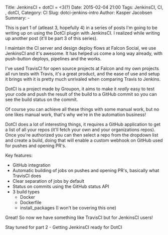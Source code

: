 Title: JenkinsCI + dotCI = <3(?)
Date: 2015-02-04 21:00
Tags: JenkinsCI, CI, , dotCI,
Category: CI
Slug: dotci-jenkins-intro
Author: Kasper Jacobsen
Summary: -

This is part 1 of (atleast 3, hopefully 4) in a series of posts I'm going to be writing up on using the DotCI plugin with JenkinsCI. I realized while writing up another post (it'll be part 3 of this series).

I maintain the CI server and design deploy flows at Falcon Social, we use JenkinsCI and it's awesome. It has helped us come a long way already, with push-button deploys, pipelines and the works.

I've used TravisCI for open source projects at Falcon and my own projects all run tests with Travis, it's a great product, and the ease of use and setup it brings with it is pretty much unrivaled when comparing Travis to Jenkins.

DotCI is a project made by Groupon, it aims to make it *really* easy to test your code and push the result of the build to a GitHub commit so you can see the build status on the commit.

Of course you can achieve all these things with some manual work, but no one likes manual work, that's why we're in the automation business!

DotCI does a lot of interesting things, it requires a GitHub application to get a list of all your repos (it'll fetch your own and your organizations repos). Once you're authorized you can then select a repo from the dropdown list and create a build, doing that will enable a custom webhook on GitHub used for pushes and opening PR's.

Key features:

* GitHub integration
* Automatic building of jobs on pushes and opening PR's, basically what TravisCI does
* Clear separation of jobs by default
* Status on commits using the GitHub status API
* 3 build types
    * Docker
    * Dockerfile
    * install_packages (I won't be covering this one)

Great! So now we have something like TravisCI but for JenkinsCI users!

Stay tuned for part 2 - Getting JenkinsCI ready for DotCI
